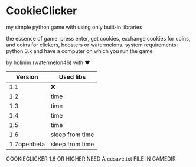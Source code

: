 # CookieClicker
my simple python game with using only built-in libraries

the essence of game:
press enter, get cookies, exchange cookies for coins, and coins for clickers, boosters or watermelons.
system requirements:
 python 3.x and have a computer on which you run the game

by holinim (watermelon46) with ❤️

| Version             | Used libs          |
| ------------------- | ------------------ |
| 1.1                 | :x:                |
| 1.2                 | time               |
| 1.3                 | time               |
| 1.4                 | time               |
| 1.5                 | time               |
| 1.6                 | sleep from time    |
| 1.7openbeta         | sleep from time    | 



COOKIECLICKER 1.6 OR HIGHER NEED A ccsave.txt FILE IN GAMEDIR
